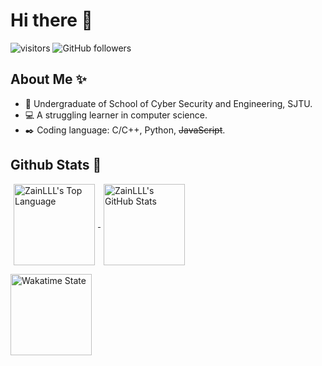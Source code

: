 # Hi there 👋

![visitors](https://visitor-badge.glitch.me/badge?page_id=ZainLLL)
![GitHub followers](https://img.shields.io/github/followers/ZainLLL?label=Follow&style=social)

## About Me :sparkles:
- :boy: Undergraduate of School of Cyber Security and Engineering, SJTU.
- :computer: A struggling learner in computer science.
- :black_nib: Coding language: C/C++, Python, ~~JavaScript~~.

## Github Stats :triangular_flag_on_post:

<a href="https://github.com/ZainLLL">
  <img align="center" src="https://github-readme-stats-psi-beryl.vercel.app/api/top-langs/?username=ZainLLL&layout=compact&theme=onedark&&langs_count=5" alt="ZainLLL's Top Language"   height="130" hspace="5"/>
</a>

<a href="https://github.com/ZainLLL">
  <img align="center" src="https://github-readme-stats-psi-beryl.vercel.app/api?username=ZainLLL&theme=onedark&hide=prs,issues&show_icons=true" alt="ZainLLL's GitHub Stats"  height="130" hspace="5"/>
</a>
  
<p>  

<a>
<img align="center" src="https://github-readme-stats.vercel.app/api/wakatime?username=ZainLLL&theme=onedark" alt="Wakatime State"  height="130"/>
</a>
